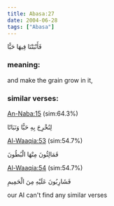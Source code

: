 ```yaml
---
title: Abasa:27
date: 2004-06-28
tags: ["Abasa"]
---
```

فَأَنْبَتْنَا فِيهَا حَبًّا
### meaning: 
and make the grain grow in it,
### similar verses: 

[An-Naba:15](/78/15) (sim:64.3%)

لِنُخْرِجَ بِهِ حَبًّا وَنَبَاتًا

[Al-Waaqia:53](/56/53) (sim:54.7%)

فَمَالِئُونَ مِنْهَا الْبُطُونَ

[Al-Waaqia:54](/56/54) (sim:54.7%)

فَشَارِبُونَ عَلَيْهِ مِنَ الْحَمِيمِ

our AI can't find any similar verses

